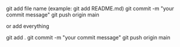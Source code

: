 
git add file name (example: git add README.md)
git commit -m "your commit message"
git push origin main

or add everything

git add .
git commit -m "your commit message"
git push origin main

